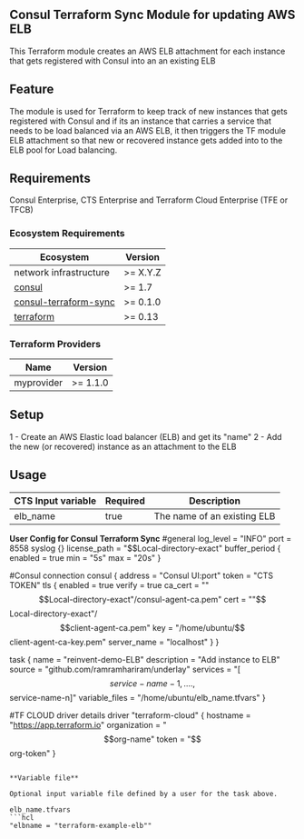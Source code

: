 ## Consul Terraform Sync Module for updating AWS ELB

This Terraform module creates an AWS ELB attachment for each instance that gets registered with Consul into an an existing ELB 

## Feature

<!-- replace template instructions below with your content -->



The module is used for Terraform to keep track of new instances that gets registered with Consul and if its an instance that carries a service that needs to be load balanced via an AWS ELB, it then triggers the TF module ELB attachment so that new or recovered instance gets added into to the ELB pool for Load balancing. 

## Requirements

Consul Enterprise, CTS Enterprise and Terraform Cloud Enterprise (TFE or TFCB)

### Ecosystem Requirements



| Ecosystem | Version |
|-----------|---------|
| network infrastructure | >= X.Y.Z |
| [consul](https://www.consul.io/downloads) | >= 1.7 |
| [consul-terraform-sync](https://www.consul.io/docs/nia) | >= 0.1.0 |
| [terraform](https://www.terraform.io) | >= 0.13 |

### Terraform Providers

| Name | Version |
|------|---------|
| myprovider | >= 1.1.0 |

## Setup


1 - Create an AWS Elastic load balancer (ELB) and get its "name"
2 - Add the new (or recovered) instance as an attachment to the ELB

## Usage



| CTS Input variable | Required | Description |
|-------------------|----------|-------------|
| elb_name | true | The name of an existing ELB |

**User Config for Consul Terraform Sync**
#general
log_level = "INFO"
port = 8558
syslog {}
license_path = "$$Local-directory-exact"
buffer_period {
  enabled = true
  min = "5s"
  max = "20s"
}

#Consul connection
consul {
  address = "Consul UI:port"
  token = "CTS TOKEN"
  tls {
  enabled = true
  verify = true
  ca_cert = ""$$Local-directory-exact"/consul-agent-ca.pem"
  cert = ""$$Local-directory-exact"/$$client-agent-ca.pem"
  key = "/home/ubuntu/$$client-agent-ca-key.pem"
  server_name = "localhost"
}
}

task {
 name        = "reinvent-demo-ELB"
 description = "Add instance to ELB"
 source      = "github.com/ramramhariram/underlay"
 services    = "[$$service-name-1,...., $$service-name-n]"
 variable_files = "/home/ubuntu/elb_name.tfvars"
}


#TF CLOUD driver details
driver "terraform-cloud" {
  hostname     = "https://app.terraform.io"
  organization = "$$org-name"
  token        = "$$org-token"
}


```

**Variable file**

Optional input variable file defined by a user for the task above.

elb_name.tfvars
```hcl
"elbname = "terraform-example-elb""
```
